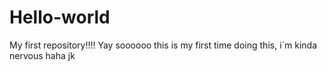 # Hello-world
My first repository!!!! Yay
soooooo this is my first time doing this, i´m kinda nervous haha jk
